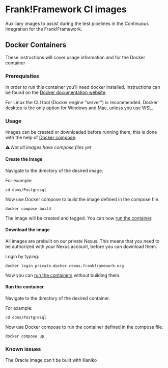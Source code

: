 # Frank!Framework CI images

Auxiliary images to assist during the test pipelines in the Continuous Integration for the Frank!Framework.

## Docker Containers

These instructions will cover usage information and for the Docker container

### Prerequisites

In order to run this container you'll need docker installed.
Instructions can be found on the [Docker documentation website](https://docs.docker.com/engine/install/).

For Linux the CLI tool (Docker engine "server") is recommended.
Docker desktop is the only option for Windows and Mac, unless you use WSL.

### Usage

Images can be created or downloaded before running them, this is done with the help of [Docker compose](https://docs.docker.com/compose/).

⚠️ *Not all images have compose files yet*

#### Create the image

Navigate to the directory of the desired image.

For example:

```shell
cd dbms/Postgresql
```

Now use Docker compose to build the image defined in the compose file.

```shell
docker compose build
```

The image will be created and tagged. You can now [run the container](#run-the-container).

#### Download the image

All images are prebuilt on our private Nexus.
This means that you need to be authorized with your Nexus account, before you can download them.

Login by typing:
```shell
docker login private.docker.nexus.frankframework.org
```

Now you can [run the containers](#run-the-container) without building them.

#### Run the container

Navigate to the directory of the desired container.

For example:

```shell
cd dbms/Postgresql
```

Now use Docker compose to run the container defined in the compose file.

```shell
docker compose up
```

### Known issues

The Oracle image can't be built with Kaniko
